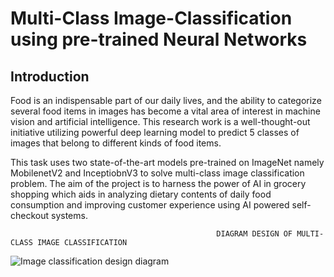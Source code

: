 # Multi-Class Image-Classification using pre-trained Neural Networks

## Introduction

Food is an indispensable part of our daily lives, and the ability to categorize several food items in images has become a vital area of interest in machine vision and artificial intelligence. This research work is a well-thought-out initiative utilizing powerful deep learning model to predict 5 classes of images that belong to different kinds of food items.

This task uses two state-of-the-art models pre-trained on ImageNet namely MobilenetV2 and InceptiobnV3 to solve multi-class image classification problem. The aim of the project is to harness the power of AI in grocery shopping which aids in analyzing dietary contents of daily food consumption and improving customer experience using AI powered self-checkout systems.

                                                  DIAGRAM DESIGN OF MULTI-CLASS IMAGE CLASSIFICATION
                                                  
![Image classification design diagram](https://github.com/TechNBusiness/Image-Classification/assets/97891437/c56a8bf0-604f-451b-9396-a0a6a69f9fb8)
